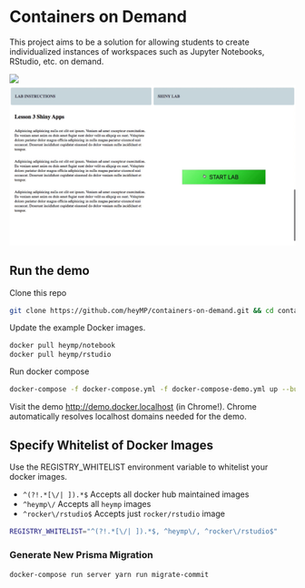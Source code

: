 # Containers on Demand

This project aims to be a solution for allowing students to create individualized instances of workspaces such as Jupyter Notebooks, RStudio, etc. on demand.

<img src="demo/demo.gif">
<img src="demo/shiny-demo.gif">

## Run the demo

Clone this repo

```bash
git clone https://github.com/heyMP/containers-on-demand.git && cd containers-on-demand
```

Update the example Docker images.

```
docker pull heymp/notebook
docker pull heymp/rstudio
```

Run docker compose

```bash
docker-compose -f docker-compose.yml -f docker-compose-demo.yml up --build
```

Visit the demo http://demo.docker.localhost (in Chrome!). Chrome automatically resolves localhost domains needed for the demo.


## Specify Whitelist of Docker Images

Use the REGISTRY_WHITELIST environment variable to whitelist your docker images.

- `^(?!.*[\/| ]).*$` Accepts all docker hub maintained images 
- `^heymp\/` Accepts all `heymp` images
- `^rocker\/rstudio$` Accepts just `rocker/rstudio` image

```bash
REGISTRY_WHITELIST="^(?!.*[\/| ]).*$, ^heymp\/, ^rocker\/rstudio$"
```

### Generate New Prisma Migration

```bash
docker-compose run server yarn run migrate-commit
```